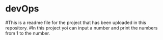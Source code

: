 # devOps
#This is a readme file for the project that has been uploaded in this repository. 
#In this project yoi can input a number and print the numbers from 1 to the number.
